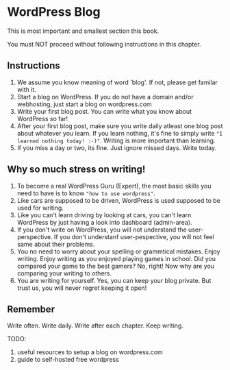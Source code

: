 # WordPress Blog

This is most important and smallest section this book.

You must NOT proceed without following instructions in this chapter.

## Instructions
1. We assume you know meaning of word 'blog'. If not, please get familar with it.
2. Start a blog on WordPress. If you do not have a domain and/or webhosting, just start a blog on wordpress.com
3. Write your first blog post. You can write what you know about WordPress so far!
4. After your first blog post, make sure you write daily atleast one blog post about whatever you learn. If you learn nothing, it's fine to simply write `"I learned nothing today! :-)"`. Writing is more important than learning.
5. If you miss a day or two, its fine. Just ignore missed days. Write today.

## Why so much stress on writing!

1. To become a real WordPress Guru (Expert), the most basic skills you need to have is to know `"how to use wordpress"`.
2. Like cars are supposed to be driven, WordPress is used supposed to be used for writing.
3. Like you can't learn driving by looking at cars, you can't learn WordPress by just having a look into dashboard (admin-area).
7. If you don't write on WordPress, you will not understand the user-perspective. If you don't understanf user-pespective, you will not feel same about their problems.
8. You no need to worry about your spelling or grammtical mistakes. Enjoy writing. Enjoy writing as you enjoyed playing games in school. Did you compared your game to the best gamers? No, right! Now why are you comparing your writing to others.
9. You are writing for yourself. Yes, you can keep your blog private. But trust us, you will never regret keeping it open!

## Remember

Write often. Write daily. Write after each chapter. Keep writing.

TODO:
1. useful resources to setup a blog on wordpress.com
2. guide to self-hosted free wordpress
